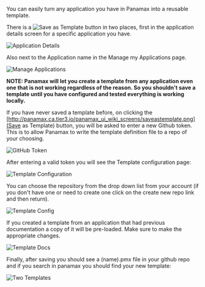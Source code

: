 You can easily turn any application you have in Panamax into a reusable template.  

There is a ![Save as Template](http://panamax.ca.tier3.io/panamax_ui_wiki_screens/saveastemplate.png) button in two places, first in the application details screen for a specific application you have.

![Application Details](http://panamax.ca.tier3.io/panamax_ui_wiki_screens/app_details.png)

Also next to the Application name in the Manage my Applications page. 

![Manage Applications](http://panamax.ca.tier3.io/panamax_ui_wiki_screens/app_manage.png)

**NOTE: Panamax will let you create a template from any application even one that is not working regardless of the reason.  So you shouldn't save a template until you have configured and tested everything is working locally.**

If you have never saved a template before, on clicking the [http://panamax.ca.tier3.io/panamax_ui_wiki_screens/saveastemplate.png](Save as Template) button, you will be asked to enter a new Github token. This is to allow Panamax to write the template definition file to a repo of your choosing. 

![GitHub Token](http://panamax.ca.tier3.io/panamax_ui_wiki_screens/githubtoken.png)

After entering a valid token you will see the Template configuration page: 

![Template Configuration](http://panamax.ca.tier3.io/panamax_ui_wiki_screens/templateconfig.png)

You can choose the repository from the drop down list from  your account (if you don't have one or need to create one click on the create new repo link and then return). 

![Template Config](http://panamax.ca.tier3.io/panamax_ui_wiki_screens/templateconfig2.png)

If you created a template from an application that had previous documentation a copy of it will be pre-loaded.  Make sure to make the appropriate changes. 

![Template Docs](http://panamax.ca.tier3.io/panamax_ui_wiki_screens/templatedocs.png)

Finally, after saving you should see a (name).pmx file in your github repo and if you search in panamax you should find your new template:

![Two Templates](http://panamax.ca.tier3.io/panamax_ui_wiki_screens/twotemplates.png)



